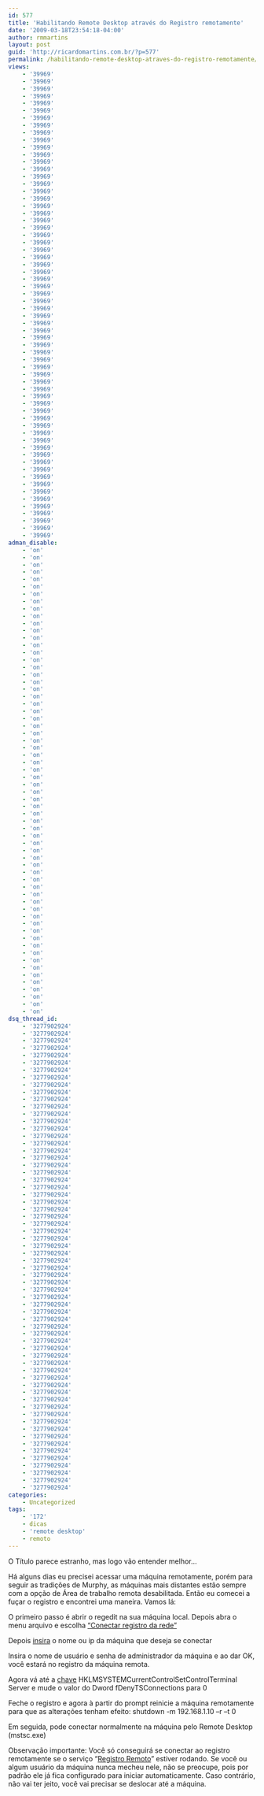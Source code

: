 ```yaml
---
id: 577
title: 'Habilitando Remote Desktop através do Registro remotamente'
date: '2009-03-18T23:54:18-04:00'
author: rmmartins
layout: post
guid: 'http://ricardomartins.com.br/?p=577'
permalink: /habilitando-remote-desktop-atraves-do-registro-remotamente/
views:
    - '39969'
    - '39969'
    - '39969'
    - '39969'
    - '39969'
    - '39969'
    - '39969'
    - '39969'
    - '39969'
    - '39969'
    - '39969'
    - '39969'
    - '39969'
    - '39969'
    - '39969'
    - '39969'
    - '39969'
    - '39969'
    - '39969'
    - '39969'
    - '39969'
    - '39969'
    - '39969'
    - '39969'
    - '39969'
    - '39969'
    - '39969'
    - '39969'
    - '39969'
    - '39969'
    - '39969'
    - '39969'
    - '39969'
    - '39969'
    - '39969'
    - '39969'
    - '39969'
    - '39969'
    - '39969'
    - '39969'
    - '39969'
    - '39969'
    - '39969'
    - '39969'
    - '39969'
    - '39969'
    - '39969'
    - '39969'
    - '39969'
    - '39969'
    - '39969'
    - '39969'
    - '39969'
    - '39969'
    - '39969'
    - '39969'
    - '39969'
    - '39969'
    - '39969'
    - '39969'
    - '39969'
    - '39969'
    - '39969'
    - '39969'
adman_disable:
    - 'on'
    - 'on'
    - 'on'
    - 'on'
    - 'on'
    - 'on'
    - 'on'
    - 'on'
    - 'on'
    - 'on'
    - 'on'
    - 'on'
    - 'on'
    - 'on'
    - 'on'
    - 'on'
    - 'on'
    - 'on'
    - 'on'
    - 'on'
    - 'on'
    - 'on'
    - 'on'
    - 'on'
    - 'on'
    - 'on'
    - 'on'
    - 'on'
    - 'on'
    - 'on'
    - 'on'
    - 'on'
    - 'on'
    - 'on'
    - 'on'
    - 'on'
    - 'on'
    - 'on'
    - 'on'
    - 'on'
    - 'on'
    - 'on'
    - 'on'
    - 'on'
    - 'on'
    - 'on'
    - 'on'
    - 'on'
    - 'on'
    - 'on'
    - 'on'
    - 'on'
    - 'on'
    - 'on'
    - 'on'
    - 'on'
    - 'on'
    - 'on'
    - 'on'
    - 'on'
    - 'on'
    - 'on'
    - 'on'
    - 'on'
dsq_thread_id:
    - '3277902924'
    - '3277902924'
    - '3277902924'
    - '3277902924'
    - '3277902924'
    - '3277902924'
    - '3277902924'
    - '3277902924'
    - '3277902924'
    - '3277902924'
    - '3277902924'
    - '3277902924'
    - '3277902924'
    - '3277902924'
    - '3277902924'
    - '3277902924'
    - '3277902924'
    - '3277902924'
    - '3277902924'
    - '3277902924'
    - '3277902924'
    - '3277902924'
    - '3277902924'
    - '3277902924'
    - '3277902924'
    - '3277902924'
    - '3277902924'
    - '3277902924'
    - '3277902924'
    - '3277902924'
    - '3277902924'
    - '3277902924'
    - '3277902924'
    - '3277902924'
    - '3277902924'
    - '3277902924'
    - '3277902924'
    - '3277902924'
    - '3277902924'
    - '3277902924'
    - '3277902924'
    - '3277902924'
    - '3277902924'
    - '3277902924'
    - '3277902924'
    - '3277902924'
    - '3277902924'
    - '3277902924'
    - '3277902924'
    - '3277902924'
    - '3277902924'
    - '3277902924'
    - '3277902924'
    - '3277902924'
    - '3277902924'
    - '3277902924'
    - '3277902924'
    - '3277902924'
    - '3277902924'
    - '3277902924'
    - '3277902924'
    - '3277902924'
    - '3277902924'
    - '3277902924'
categories:
    - Uncategorized
tags:
    - '172'
    - dicas
    - 'remote desktop'
    - remoto
---
```


O Título parece estranho, mas logo vão entender melhor…

Há alguns dias eu precisei acessar uma máquina remotamente, porém para seguir as tradições de Murphy, as máquinas mais distantes estão sempre com a opção de Área de trabalho remota desabilitada. Então eu comecei a fuçar o registro e encontrei uma maneira. Vamos lá:

O primeiro passo é abrir o regedit na sua máquina local. Depois abra o menu arquivo e escolha [“Conectar registro da rede”](http://www.ricardomartins.com.br/wp-content/uploads/2009/03/1.jpg)

Depois [insira](http://www.ricardomartins.com.br/wp-content/uploads/2009/03/2.jpg) o nome ou ip da máquina que deseja se conectar

Insira o nome de usuário e senha de administrador da máquina e ao dar OK, você estará no registro da máquina remota.

Agora vá até a [chave](http://www.ricardomartins.com.br/wp-content/uploads/2009/03/3.jpg) HKLMSYSTEMCurrentControlSetControlTerminal Server e mude o valor do Dword fDenyTSConnections para 0

Feche o registro e agora à partir do prompt reinicie a máquina remotamente para que as alterações tenham efeito: shutdown -m 192.168.1.10 –r –t 0

Em seguida, pode conectar normalmente na máquina pelo Remote Desktop (mstsc.exe)

Observação importante: Você só conseguirá se conectar ao registro remotamente se o serviço “[Registro Remoto](http://www.ricardomartins.com.br/wp-content/uploads/2009/03/4.jpg)” estiver rodando. Se você ou algum usuário da máquina nunca mecheu nele, não se preocupe, pois por padrão ele já fica configurado para iniciar automaticamente. Caso contrário, não vai ter jeito, você vai precisar se deslocar até a máquina.  
[  ](http://www.ricardomartins.com.br/wp-content/uploads/2009/03/4.jpg)